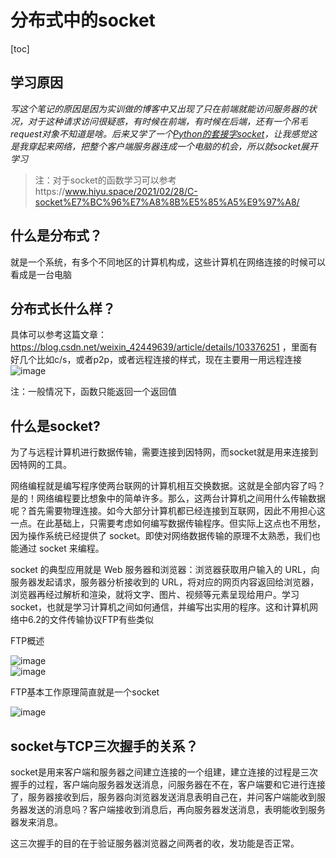 # 分布式中的socket

[toc]

## 学习原因
*写这个笔记的原因是因为实训做的博客中又出现了只在前端就能访问服务器的状况，对于这种请求访问很疑惑，有时候在前端，有时候在后端，还有一个吊毛request对象不知道是啥。后来又学了一个[Python的套接字socket](https://cloud.tencent.com/developer/article/1078620)，让我感觉这是我穿起来网络，把整个客户端服务器连成一个电脑的机会，所以就socket展开学习*  

> 注：对于socket的函数学习可以参考https://www.hiyu.space/2021/02/28/C-socket%E7%BC%96%E7%A8%8B%E5%85%A5%E9%97%A8/

## 什么是分布式？

就是一个系统，有多个不同地区的计算机构成，这些计算机在网络连接的时候可以看成是一台电脑

## 分布式长什么样？

具体可以参考这篇文章：https://blog.csdn.net/weixin_42449639/article/details/103376251 ，里面有好几个比如c/s，或者p2p，或者远程连接的样式，现在主要用一用远程连接  
![image](https://user-images.githubusercontent.com/74129445/148672218-c1662349-a649-4c15-8e1b-89e8dcfd2217.png)  

注：一般情况下，函数只能返回一个返回值

## 什么是socket?
为了与远程计算机进行数据传输，需要连接到因特网，而socket就是用来连接到因特网的工具。  


网络编程就是编写程序使两台联网的计算机相互交换数据。这就是全部内容了吗？是的！网络编程要比想象中的简单许多。那么，这两台计算机之间用什么传输数据呢？首先需要物理连接。如今大部分计算机都已经连接到互联网，因此不用担心这一点。在此基础上，只需要考虑如何编写数据传输程序。但实际上这点也不用愁，因为操作系统已经提供了 socket。即使对网络数据传输的原理不太熟悉，我们也能通过 socket 来编程。  


socket 的典型应用就是 Web 服务器和浏览器：浏览器获取用户输入的 URL，向服务器发起请求，服务器分析接收到的 URL，将对应的网页内容返回给浏览器，浏览器再经过解析和渲染，就将文字、图片、视频等元素呈现给用户。学习 socket，也就是学习计算机之间如何通信，并编写出实用的程序。这和计算机网络中6.2的文件传输协议FTP有些类似  

FTP概述

![image](https://user-images.githubusercontent.com/74129445/148685033-33f3bbbc-5446-49e2-b019-d5df84852cb8.png)  
![image](https://user-images.githubusercontent.com/74129445/148685049-46eac3c4-e5fd-4abf-9810-cfe9f2f668a6.png)  

FTP基本工作原理简直就是一个socket  

![image](https://user-images.githubusercontent.com/74129445/148685116-5db456cc-cafd-4372-86ba-b82d7be015a2.png)  




## socket与TCP三次握手的关系？

socket是用来客户端和服务器之间建立连接的一个组建，建立连接的过程是三次握手的过程，客户端向服务器发送消息，问服务器在不在，客户端要和它进行连接了，服务器接收到后，服务器向浏览器发送消息表明自己在，并问客户端能收到服务器发送的消息吗？客户端接收到消息后，再向服务器发送消息，表明能收到服务器发来消息。  

这三次握手的目的在于验证服务器浏览器之间两者的收，发功能是否正常。

